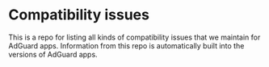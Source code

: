 # Compatibility issues

This is a repo for listing all kinds of compatibility issues that we maintain for AdGuard apps. Information from this repo is automatically built into the versions of AdGuard apps.


